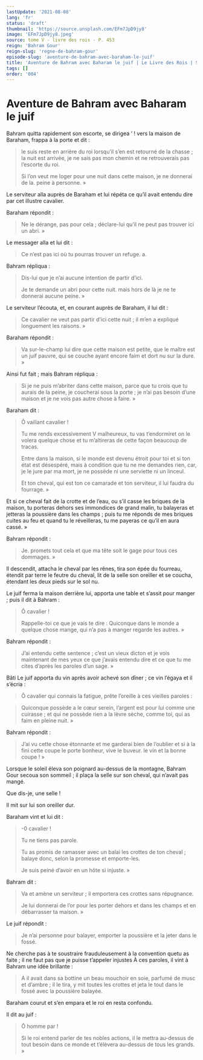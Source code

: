 ```yaml
---
lastUpdate: '2021-08-08'
lang: 'fr'
status: 'draft'
thumbnail: 'https://source.unsplash.com/EFm7JpD9jy8'
image: 'EFm7JpD9jy8.jpeg'
source: tome V - livre des rois - P. 453
reign: 'Bahram Gour'
reign-slug: 'regne-de-bahram-gour'
episode-slug: 'aventure-de-bahram-avec-baraham-le-juif'
title: 'Aventure de Bahram avec Baharam le juif | Le Livre des Rois | Shâhnâmeh'
tags: []
order: '004'
---
```


<!-- LTeX: language=fr -->

# Aventure de Bahram avec Baharam le juif

Bahram quitta rapidement son escorte, se dirigea
’ !
vers la maison de Baraham, frappa à la porte et dit :

> le suis reste en arrière du roi lorsqu’il s’en est retourné de la chasse ; la nuit est arrivée, je ne sais pas mon chemin et ne retrouverais pas l’escorte du roi.
>
> Si l’on veut me loger pour une nuit dans cette maison, je ne donnerai de la. peine à personne. »

Le serviteur alla auprès de Baraham et lui répéta ce qu’il avait entendu dire par cet illustre cavalier.

Baraham répondit :

> Ne le dérange, pas pour cela ; déclare-lui qu’il ne peut pas trouver ici un abri. »

Le messager alla et lui dit :

> Ce n’est pas ici où tu pourras trouver un refuge. a.

Bahram répliqua :

> Dis-lui que je n’ai aucune intention de partir d’ici.
>
> Je te demande un abri pour cette nuit. mais hors de là je ne te donnerai aucune peine. »

Le serviteur l’écouta, et, en courant auprès de Baraham, il lui dit :

> Ce cavalier ne veut pas partir d’ici cette nuit ; il m’en a expliqué longuement les raisons. »

Baraham répondit :

> Va sur-le-champ lui dire que cette maison est petite, que le maître est un juif pauvre, qui se couche ayant encore faim et dort nu sur la dure. »

Ainsi fut fait ; mais Bahram répliqua :

> Si je ne puis m’abriter dans cette maison, parce que tu crois que tu aurais de la peine, je coucherai sous la porte ; je n’ai pas besoin d’une maison et je ne vois pas autre chose à faire. »

Baraham dit :

> Ô vaillant cavalier !
>
> Tu me rends excessivement V malheureux, tu vas t’endormiret on le volera quelque chose et tu m’altireras de cette façon beaucoup de tracas.
>
> Entre dans la maison, si le monde est devenu étroit pour toi et si ton état est désespéré, mais à condition que tu ne me demandes rien, car, je le jure par ma mort, je ne possède ni une serviette ni un linceul.
>
> Et ton cheval, qui est ton ce camarade et ton serviteur, il lui faudra du fourrage. »

Et si ce cheval fait de la crotte et de l’eau, ou s’il casse les briques de la maison, tu porteras dehors ses immondices de grand malin, tu balayeras et jetteras la poussière dans les champs ; puis tu me réponds de mes briques cuites au feu et quand tu le réveilleras, tu me payeras ce qu’il en aura cassé. »

Bahram répondit :

> Je. promets tout cela et que ma tête soit le gage pour tous ces dommages. »

Il descendit, attacha le cheval par les rênes, tira son épée du fourreau, étendit par terre le feutre du cheval, lit de la selle son oreiller et se coucha, étendant les deux pieds sur le sol nu.

Le juif ferma la maison derrière lui, apporta une table et s’assit pour manger ; puis il dit à Bahram :

> Ô cavalier !
>
> Rappelle-toi ce que je vais te dire : Quiconque dans le monde a quelque chose mange, qui n’a pas à manger regarde les autres. »

Bahram répondit :

> J’ai entendu cette sentence ; c’est un vieux dicton et je vois maintenant de mes yeux ce que j’avais entendu dire et ce que tu me cites d’après les paroles d’un sage. »

Bâti
Le juif apporta du vin après avoir achevé son dîner ; ce vin l’égaya et il s’écria :

> Ô cavalier qui connais la fatigue, prête l’oreille à ces vieilles paroles :

> Quiconque possède a le cœur serein, l’argent est pour lui comme une cuirasse ; et qui ne possède rien a la lèvre sèche, comme toi, qui as faim en pleine nuit. »

Bahram répondit :

> J’ai vu cette chose étonnante et me garderai bien de l’oublier et si à la fini cette coupe le porte bonheur, vive le buveur. le vin et la bonne coupe ! »

Lorsque le soleil éleva son poignard au-dessus de la montagne, Bahram Gour secoua son sommeil ; il plaça la selle sur son cheval, qui n’avait pas mangé.

Que dis-je, une selle !

Il mit sur lui son oreiller dur.

Baraham vint et lui dit :

> -0 cavalier !
>
> Tu ne tiens pas parole.
>
> Tu as promis de ramasser avec un balai les crottes de ton cheval ; balaye donc, selon la promesse et emporte-les.
>
> Je suis peiné d’avoir en un hôte si injuste. »

Bahram dit :

> Va et amène un serviteur ; il emportera ces crottes sans répugnance.
>
> Je lui donnerai de l’or pour les porter dehors et dans les champs et en débarrasser ta maison. »

Le juif répondit :

> Je n’ai personne pour balayer, emporter la poussière et la jeter dans le fossé.

Ne cherche pas à te soustraire frauduleusement à la convention quetu as faite ; il ne faut pas que je puisse t’appeler injustes À ces paroles, il vint à Bahram une idée brillante :

> A il avait dans sa bottine un beau mouchoir en soie, parfumé de musc et d’ambre ; il le tira, y mit toutes les crottes et jeta le tout dans le fossé avec la poussière balayée.

Baraham courut et s’en empara et le roi en resta confondu.

Il dit au juif :

> Ô homme par !
>
> Si le roi entend parler de tes nobles actions, il le mettra au-dessus de tout besoin dans ce monde et t’élèvera au-dessus de tous les grands. »
